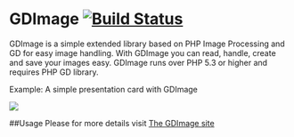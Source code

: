 GDImage [![Build Status](https://travis-ci.org/joseluisq/gdimage.svg?branch=master)](https://travis-ci.org/joseluisq/gdimage)
====

GDImage is a simple extended library based on PHP Image Processing and GD for easy image handling.
With GDImage you can read, handle, create and save your images easy.
GDImage runs over PHP 5.3 or higher and requires PHP GD library.

Example: A simple presentation card with GDImage

![](http://joseluisq.github.io/gdimage/img/card.jpg)

##Usage
Please for more details visit [The GDImage site](http://joseluisq.github.io/gdimage/)
